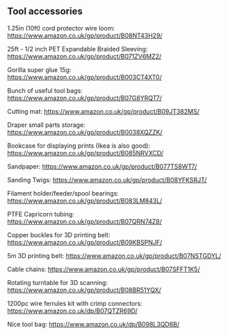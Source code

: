 ## Tool accessories

1.25in (10ft) cord protector wire loom: https://www.amazon.co.uk/gp/product/B08NT43H29/

25ft - 1/2 inch PET Expandable Braided Sleeving: https://www.amazon.co.uk/gp/product/B071ZV6MZ2/

Gorilla super glue 15g: https://www.amazon.co.uk/gp/product/B003CT4XT0/

Bunch of useful tool bags: https://www.amazon.co.uk/gp/product/B07G8YRQT7/

Cutting mat: https://www.amazon.co.uk/gp/product/B09JT382MS/

Draper small parts storage: https://www.amazon.co.uk/gp/product/B0038XQZZK/

Bookcase for displaying prints (Ikea is also good): https://www.amazon.co.uk/gp/product/B085NRVXCD/

Sandpaper: https://www.amazon.co.uk/gp/product/B077TS8WT7/

Sanding Twigs: https://www.amazon.co.uk/gp/product/B08YFKSRJT/

Filament holder/feeder/spool bearings: https://www.amazon.co.uk/gp/product/B083LM843L/

PTFE Capricorn tubing: https://www.amazon.co.uk/gp/product/B07QRN74Z8/

Copper buckles for 3D printing belt: https://www.amazon.co.uk/gp/product/B09KBSPNJF/

5m 3D printing belt: https://www.amazon.co.uk/gp/product/B07NSTGDYL/

Cable chains: https://www.amazon.co.uk/gp/product/B07SFFT1K5/

Rotating turntable for 3D scanning: https://www.amazon.co.uk/gp/product/B08BR51YQX/

1200pc wire ferrules kit with crimp connectors: https://www.amazon.co.uk/dp/B07QTZR69D/

Nice tool bag: https://www.amazon.co.uk/dp/B098L3QD6B/

